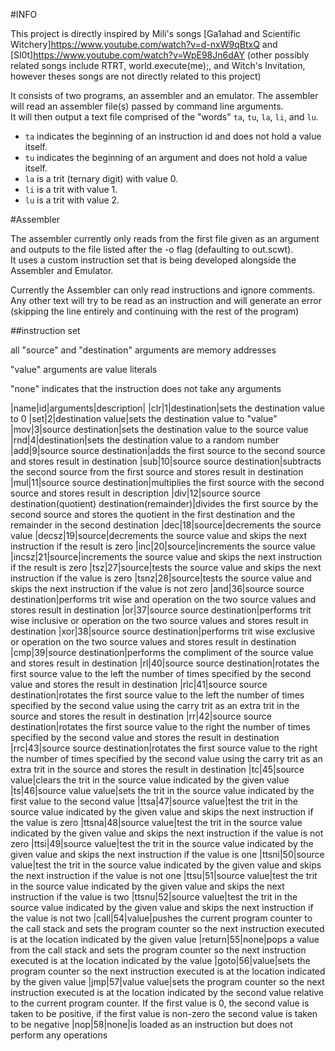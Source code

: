 #INFO

This project is directly inspired by Mili's songs [Ga1ahad and Scientific Witchery]<https://www.youtube.com/watch?v=d-nxW9qBtxQ> and [Sl0t]<https://www.youtube.com/watch?v=WpE98Jn6dAY>
 (other possibly related songs include RTRT, world.execute(me);, and Witch's Invitation, however theses songs are not directly related to this project)

It consists of two programs, an assembler and an emulator.  The assembler will read an assembler file(s) passed by command line arguments.  
It will then output a text file comprised of the "words" `ta`, `tu`, `la`, `li`, and `lu`.
* `ta` indicates the beginning of an instruction id and does not hold a value itself.
* `tu` indicates the beginning of an argument and does not hold a value itself.
* `la` is a trit (ternary digit) with value 0.
* `li` is a trit with value 1.
* `lu` is a trit with value 2.

#Assembler

The assembler currently only reads from the first file given as an argument and outputs to the file listed after the -o flag (defaulting to out.scwt).  
It uses a custom instruction set that is being developed alongside the Assembler and Emulator.

Currently the Assembler can only read instructions and ignore comments.  Any other text will try to be read as an instruction and will generate an error (skipping the line entirely and continuing with the rest of the program)

##instruction set

all "source" and "destination" arguments are memory addresses

"value" arguments are value literals

"none" indicates that the instruction does not take any arguments

|name|id|arguments|description|
|clr|1|destination|sets the destination value to 0
|set|2|destination value|sets the destination value to "value"
|mov|3|source destination|sets the destination value to the source value
|rnd|4|destination|sets the destination value to a random number
|add|9|source source destination|adds the first source to the second source and stores result in destination
|sub|10|source source destination|subtracts the second source from the first source and stores result in destination
|mul|11|source source destination|multiplies the first source with the second source and stores result in description
|div|12|source source destination(quotient) destination(remainder)|divides the first source by the second source and stores the quotient in the first destination and the remainder in the second destination
|dec|18|source|decrements the source value
|decsz|19|source|decrements the source value and skips the next instruction if the result is zero
|inc|20|source|increments the source value
|incsz|21|source|increments the source value and skips the next instruction if the result is zero
|tsz|27|source|tests the source value and skips the next instruction if the value is zero
|tsnz|28|source|tests the source value and skips the next instruction if the value is not zero
|and|36|source source destination|performs trit wise and operation on the two source values and stores result in destination
|or|37|source source destination|performs trit wise inclusive or operation on the two source values and stores result in destination
|xor|38|source source destination|performs trit wise exclusive or operation on the two source values and stores result in destination
|cmp|39|source destination|performs the compliment of the source value and stores result in destination
|rl|40|source source destination|rotates the first source value to the left the number of times specified by the second value and stores the result in destination
|rlc|41|source source destination|rotates the first source value to the left the number of times specified by the second value using the carry trit as an extra trit in the source and stores the result in destination
|rr|42|source source destination|rotates the first source value to the right the number of times specified by the second value and stores the result in destination
|rrc|43|source source destination|rotates the first source value to the right the number of times specified by the second value using the carry trit as an extra trit in the source and stores the result in destination
|tc|45|source value|clears the trit in the source value indicated by the given value
|ts|46|source value value|sets the trit in the source value indicated by the first value to the second value
|ttsa|47|source value|test the trit in the source value indicated by the given value and skips the next instruction if the value is zero
|ttsna|48|source value|test the trit in the source value indicated by the given value and skips the next instruction if the value is not zero
|ttsi|49|source value|test the trit in the source value indicated by the given value and skips the next instruction if the value is one
|ttsni|50|source value|test the trit in the source value indicated by the given value and skips the next instruction if the value is not one
|ttsu|51|source value|test the trit in the source value indicated by the given value and skips the next instruction if the value is two
|ttsnu|52|source value|test the trit in the source value indicated by the given value and skips the next instruction if the value is not two
|call|54|value|pushes the current program counter to the call stack and sets the program counter so the next instruction executed is at the location indicated by the given value
|return|55|none|pops a value from the call stack and sets the program counter so the next instruction executed is at the location indicated by the value
|goto|56|value|sets the program counter so the next instruction executed is at the location indicated by the given value
|jmp|57|value value|sets the program counter so the next instruction executed is at the location indicated by the second value relative to the current program counter.  If the first value is 0, the second value is taken to be positive, if the first value is non-zero the second value is taken to be negative
|nop|58|none|is loaded as an instruction but does not perform any operations